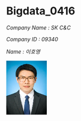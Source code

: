 # Bigdata_0416

*Company Name : SK C&C*

*Company ID : 09340*

*Name : 이호영*


![Alt text](https://github.com/Lee-Ho-Young/Bigdata_0416/blob/master/picture.png)

